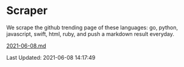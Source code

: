 # Scraper

We scrape the github trending page of these languages: go, python, javascript, swift, html, ruby, and push a markdown result everyday.

[2021-06-08.md](https://github.com/henson/Scraper/blob/master/2021-06-08.md)

Last Updated: 2021-06-08 14:17:49